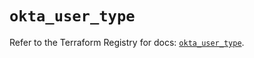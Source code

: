 # `okta_user_type`

Refer to the Terraform Registry for docs: [`okta_user_type`](https://registry.terraform.io/providers/okta/okta/4.13.0/docs/resources/user_type).
